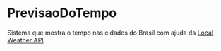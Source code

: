 ﻿# PrevisaoDoTempo

<p>Sistema que mostra o tempo nas cidades do Brasil com ajuda da <a href="https://www.worldweatheronline.com/developer/api/">Local Weather API</a></p>
